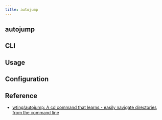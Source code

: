 ```yaml
---
title: autojump
---
```


## autojump

## CLI

## Usage

## Configuration

## Reference
- [wting/autojump: A cd command that learns \- easily navigate directories from the command line](https://github.com/wting/autojump)
